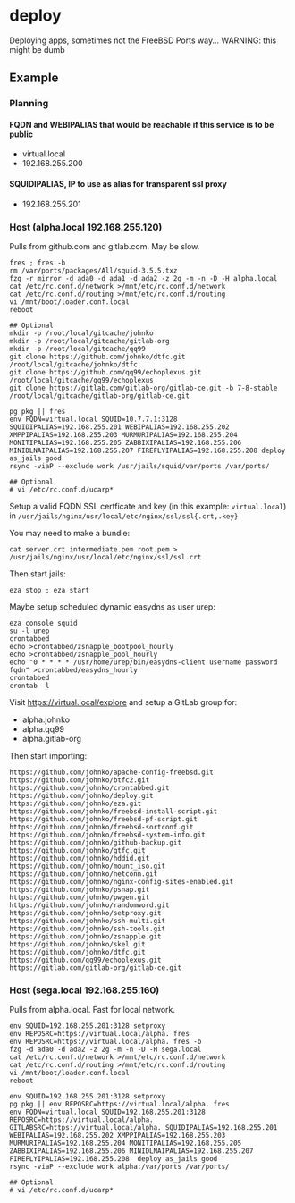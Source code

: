 # deploy
Deploying apps, sometimes not the FreeBSD Ports way... WARNING: this might be dumb

## Example

### Planning

#### FQDN and WEBIPALIAS that would be reachable if this service is to be public
- virtual.local
- 192.168.255.200

#### SQUIDIPALIAS, IP to use as alias for transparent ssl proxy
- 192.168.255.201

### Host (alpha.local 192.168.255.120)

Pulls from github.com and gitlab.com. May be slow.

```
fres ; fres -b
rm /var/ports/packages/All/squid-3.5.5.txz
fzg -r mirror -d ada0 -d ada1 -d ada2 -z 2g -m -n -D -H alpha.local
cat /etc/rc.conf.d/network >/mnt/etc/rc.conf.d/network
cat /etc/rc.conf.d/routing >/mnt/etc/rc.conf.d/routing
vi /mnt/boot/loader.conf.local
reboot

## Optional
mkdir -p /root/local/gitcache/johnko
mkdir -p /root/local/gitcache/gitlab-org
mkdir -p /root/local/gitcache/qq99
git clone https://github.com/johnko/dtfc.git /root/local/gitcache/johnko/dtfc
git clone https://github.com/qq99/echoplexus.git /root/local/gitcache/qq99/echoplexus
git clone https://gitlab.com/gitlab-org/gitlab-ce.git -b 7-8-stable /root/local/gitcache/gitlab-org/gitlab-ce.git

pg pkg || fres
env FQDN=virtual.local SQUID=10.7.7.1:3128 SQUIDIPALIAS=192.168.255.201 WEBIPALIAS=192.168.255.202 XMPPIPALIAS=192.168.255.203 MURMURIPALIAS=192.168.255.204 MONITIPALIAS=192.168.255.205 ZABBIXIPALIAS=192.168.255.206 MINIDLNAIPALIAS=192.168.255.207 FIREFLYIPALIAS=192.168.255.208 deploy as_jails good
rsync -viaP --exclude work /usr/jails/squid/var/ports /var/ports/

## Optional
# vi /etc/rc.conf.d/ucarp*
```

Setup a valid FQDN SSL certficate and key (in this example: `virtual.local`) in `/usr/jails/nginx/usr/local/etc/nginx/ssl/ssl{.crt,.key}`

You may need to make a bundle:

```
cat server.crt intermediate.pem root.pem > /usr/jails/nginx/usr/local/etc/nginx/ssl/ssl.crt
```

Then start jails:

```
eza stop ; eza start
```

Maybe setup scheduled dynamic easydns as user urep:

```
eza console squid
su -l urep
crontabbed
echo >crontabbed/zsnapple_bootpool_hourly
echo >crontabbed/zsnapple_pool_hourly
echo "0 * * * * /usr/home/urep/bin/easydns-client username password fqdn" >crontabbed/easydns_hourly
crontabbed
crontab -l
```

Visit https://virtual.local/explore and setup a GitLab group for:
- alpha.johnko
- alpha.qq99
- alpha.gitlab-org

Then start importing:

```
https://github.com/johnko/apache-config-freebsd.git
https://github.com/johnko/btfc2.git
https://github.com/johnko/crontabbed.git
https://github.com/johnko/deploy.git
https://github.com/johnko/eza.git
https://github.com/johnko/freebsd-install-script.git
https://github.com/johnko/freebsd-pf-script.git
https://github.com/johnko/freebsd-sortconf.git
https://github.com/johnko/freebsd-system-info.git
https://github.com/johnko/github-backup.git
https://github.com/johnko/gtfc.git
https://github.com/johnko/hddid.git
https://github.com/johnko/mount_iso.git
https://github.com/johnko/netconn.git
https://github.com/johnko/nginx-config-sites-enabled.git
https://github.com/johnko/psnap.git
https://github.com/johnko/pwgen.git
https://github.com/johnko/randomword.git
https://github.com/johnko/setproxy.git
https://github.com/johnko/ssh-multi.git
https://github.com/johnko/ssh-tools.git
https://github.com/johnko/zsnapple.git
https://github.com/johnko/skel.git
https://github.com/johnko/dtfc.git
https://github.com/qq99/echoplexus.git
https://gitlab.com/gitlab-org/gitlab-ce.git
```

### Host (sega.local 192.168.255.160)

Pulls from alpha.local. Fast for local network.

```
env SQUID=192.168.255.201:3128 setproxy
env REPOSRC=https://virtual.local/alpha. fres
env REPOSRC=https://virtual.local/alpha. fres -b
fzg -d ada0 -d ada2 -z 2g -m -n -D -H sega.local
cat /etc/rc.conf.d/network >/mnt/etc/rc.conf.d/network
cat /etc/rc.conf.d/routing >/mnt/etc/rc.conf.d/routing
vi /mnt/boot/loader.conf.local
reboot

env SQUID=192.168.255.201:3128 setproxy
pg pkg || env REPOSRC=https://virtual.local/alpha. fres
env FQDN=virtual.local SQUID=192.168.255.201:3128 REPOSRC=https://virtual.local/alpha. GITLABSRC=https://virtual.local/alpha. SQUIDIPALIAS=192.168.255.201 WEBIPALIAS=192.168.255.202 XMPPIPALIAS=192.168.255.203 MURMURIPALIAS=192.168.255.204 MONITIPALIAS=192.168.255.205 ZABBIXIPALIAS=192.168.255.206 MINIDLNAIPALIAS=192.168.255.207 FIREFLYIPALIAS=192.168.255.208  deploy as_jails good
rsync -viaP --exclude work alpha:/var/ports /var/ports/

## Optional
# vi /etc/rc.conf.d/ucarp*
```
